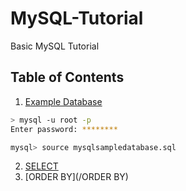 # MySQL-Tutorial

Basic MySQL Tutorial

## Table of Contents

1. [Example Database](/mysqlsampledatabase.sql)

```sh
> mysql -u root -p
Enter password: ********

mysql> source mysqlsampledatabase.sql
```

2. [SELECT](/SELECT)
3. [ORDER BY](/ORDER BY)
